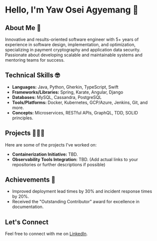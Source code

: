 # Hello, I'm Yaw Osei Agyemang 👋

## About Me 🔨
Innovative and results-oriented software engineer with 5+ years of experience in software design, implementation, and optimization, specializing in payment cryptography and application data security. Passionate about developing scalable and maintainable systems and mentoring teams for success.

## Technical Skills 🤓
- **Languages:** Java, Python, Gherkin, TypeScript, Swift
- **Frameworks/Libraries:** Spring, Karate, Angular, Django
- **Databases:** MySQL, Cassandra, PostgreSQL
- **Tools/Platforms:** Docker, Kubernetes, GCP/Azure, Jenkins, Git, and more.
- **Concepts:** Microservices, RESTful APIs, GraphQL, TDD, SOLID principles.

## Projects 👨🏾‍💻
Here are some of the projects I've worked on:
- **Containerization Initiative:** TBD.
- **Observability Tools Integration:** TBD.
(Add actual links to your repositories or further descriptions if possible)

## Achievements 🏅
- Improved deployment lead times by 30% and incident response times by 20%.
- Received the "Outstanding Contributor" award for excellence in documentation.

## Let's Connect
Feel free to connect with me on [LinkedIn]([Your_LinkedIn_Profile](https://www.linkedin.com/in/yaw-a-78561a116/)https://www.linkedin.com/in/yaw-a-78561a116/).
